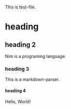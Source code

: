 This is test-file.

# heading

## heading 2
Nim is a programing language.
### heading 3
This is a markdown-parser.
#### heading 4

Hello, World!